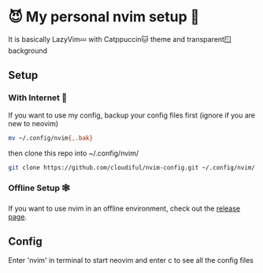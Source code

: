 # 😈 My personal nvim setup 🔧

It is basically LazyVim💤 with Catppuccin🐱 theme and transparent🪟 background

## Setup

### With Internet 🛜

If you want to use my config, backup your config files first
(ignore if you are new to neovim)

```bash
mv ~/.config/nvim{,.bak}
```

then clone this repo into ~/.config/nvim/

```bash
git clone https://github.com/cloudiful/nvim-config.git ~/.config/nvim/
```

### Offline Setup 🕸️

If you want to use nvim in an offline environment, check out the [release page](https://github.com/cloudiful/nvim-config/releases).

## Config

Enter 'nvim' in terminal to start neovim and enter c to see all the config files
